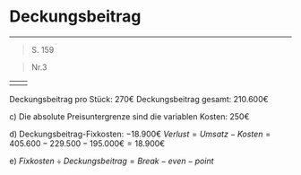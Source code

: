 # Deckungsbeitrag
___
> S. 159

> Nr.3

|     |     |
| --- | --- |
|     |     |
Deckungsbeitrag pro Stück: $270€$
Deckungsbeitrag gesamt: $210.600€$

c) Die absolute Preisuntergrenze sind die variablen Kosten: $250€$

d) Deckungsbeitrag-Fixkosten: $-18.900€$
	$Verlust=Umsatz-Kosten=405.600-229.500-195.000€=18.900€$

e) $Fixkosten \div Deckungsbeitrag=Break-even-point$
